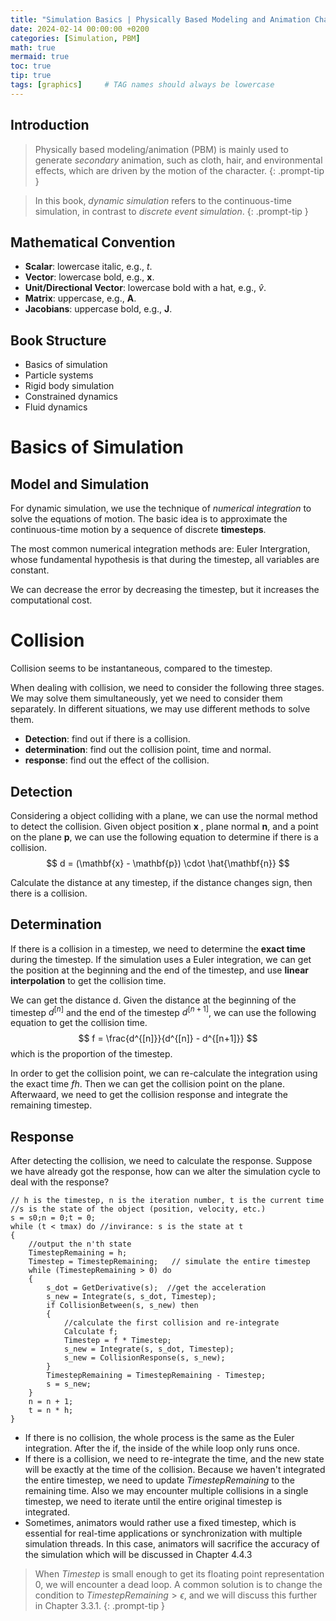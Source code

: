 ```yaml
---
title: "Simulation Basics | Physically Based Modeling and Animation Chapter 2"
date: 2024-02-14 00:00:00 +0200
categories: [Simulation, PBM]
math: true
mermaid: true
toc: true
tip: true
tags: [graphics]     # TAG names should always be lowercase
---
```

## Introduction
> Physically based modeling/animation (PBM) is mainly used to generate *secondary* animation, such as cloth, hair, and environmental effects, which are driven by the motion of the character.
{: .prompt-tip }

> In this book, *dynamic simulation* refers to the continuous-time simulation, in contrast to *discrete event simulation*.
{: .prompt-tip }

## Mathematical Convention
- **Scalar**: lowercase italic, e.g., *t*.
- **Vector**: lowercase bold, e.g., **x**.
- **Unit/Directional Vector**: lowercase bold with a hat, e.g., $\hat{v}$.
- **Matrix**: uppercase, e.g., **A**.
- **Jacobians**: uppercase bold, e.g., **J**.

## Book Structure
- Basics of simulation
- Particle systems
- Rigid body simulation
- Constrained dynamics
- Fluid dynamics

# Basics of Simulation
## Model and Simulation
For dynamic simulation, we use the technique of *numerical integration* to solve the equations of motion. The basic idea is to approximate the continuous-time motion by a sequence of discrete **timesteps**.

The most common numerical integration methods are: Euler Intergration, whose fundamental hypothesis is that during the timestep, all variables are constant.

We can decrease the error by decreasing the timestep, but it increases the computational cost.

# Collision
Collision seems to be instantaneous, compared to the timestep.

When dealing with collision, we need to consider the following three stages. We may solve them simultaneously, yet we need to consider them separately. In different situations, we may use different methods to solve them.
- **Detection**: find out if there is a collision.
- **determination**: find out the collision point, time and normal.
- **response**: find out the effect of the collision.

## Detection
Considering a object colliding with a plane, we can use the normal method to detect the collision. Given object position $\mathbf{x}$ , plane normal $\mathbf{n}$, and a point on the plane $\mathbf{p}$, we can use the following equation to determine if there is a collision.
$$ d = (\mathbf{x} - \mathbf{p}) \cdot \hat{\mathbf{n}} $$

Calculate the distance at any timestep, if the distance changes sign, then there is a collision.

## Determination

If there is a collision in a timestep, we need to determine the **exact time** during the timestep. If the simulation uses a Euler integration, we can get the position at the beginning and the end of the timestep, and use **linear interpolation** to get the collision time.

We can get the distance d. Given the distance at the beginning of the timestep $d^{[n]}$ and the end of the timestep $d^{[n+1]}$, we can use the following equation to get the collision time.
$$ f = \frac{d^{[n]}}{d^{[n]} - d^{[n+1]}} $$
which is the proportion of the timestep.

In order to get the collision point, we can re-calculate the integration using the exact time $fh$. Then we can get the collision point on the plane. Afterwaard, we need to get the collision response and integrate the remaining timestep.

## Response

After detecting the collision, we need to calculate the response. Suppose we have already got the response, how can we alter the simulation cycle to deal with the response?

```
// h is the timestep, n is the iteration number, t is the current time
//s is the state of the object (position, velocity, etc.)
s = s0;n = 0;t = 0;
while (t < tmax) do //invirance: s is the state at t
{
    //output the n'th state
    TimestepRemaining = h;
    Timestep = TimestepRemaining;   // simulate the entire timestep
    while (TimestepRemaining > 0) do
    {
        s_dot = GetDerivative(s);  //get the acceleration
        s_new = Integrate(s, s_dot, Timestep); 
        if CollisionBetween(s, s_new) then
        {
            //calculate the first collision and re-integrate
            Calculate f;
            Timestep = f * Timestep;
            s_new = Integrate(s, s_dot, Timestep);
            s_new = CollisionResponse(s, s_new);
        }
        TimestepRemaining = TimestepRemaining - Timestep;
        s = s_new;
    }
    n = n + 1;
    t = n * h;
}
```

- If there is no collision, the whole process is the same as the Euler integration. After the if, the inside of the while loop only runs once.
- If there is a collision, we need to re-integrate the time, and the new state will be exactly at the time of the collision. Because we haven't integrated the entire timestep, we need to update $TimestepRemaining$ to the remaining time. Also we may encounter multiple collisions in a single timestep, we need to iterate until the entire original timestep is integrated.
- Sometimes, animators would rather use a fixed timestep, which is essential for real-time applications or synchronization with multiple simulation threads. In this case, animators will sacrifice the accuracy of the simulation which will be discussed in Chapter 4.4.3
> When $Timestep$ is small enough to get its floating point representation 0, we will encounter a dead loop. A common solution is to change the condition to $TimestepRemaining > \epsilon$, and we will discuss this further in Chapter 3.3.1.
{: .prompt-tip }

